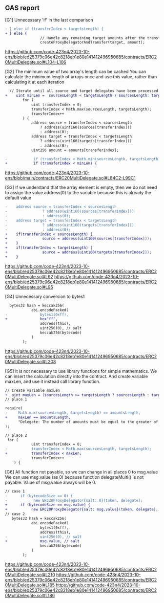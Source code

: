 ## GAS report

[G1] Unnecessary 'if' in the last comparison
```diff
- } else if (transferIndex < targetsLength) {
+ } else {
                // Handle any remaining target amounts after the transfer process.
                createProxyDelegatorAndTransfer(target, amount);
```
https://github.com/code-423n4/2023-10-ens/blob/ed25379c06e42c8218eb1e80e141412496950685/contracts/ERC20MultiDelegate.sol#L104-L106

[G2] The minimum value of two array's length can be cached
You can calculate the minimum length of arrays once and use this value, rather than calculating it at each iteration
```diff
  // Iterate until all source and target delegates have been processed.
+    uint minLen =  sourcesLength < targetsLength ? sourcesLength: targetsLength;
        for (
            uint transferIndex = 0;
            transferIndex < Math.max(sourcesLength, targetsLength);
            transferIndex++
        ) {
            address source = transferIndex < sourcesLength
                ? address(uint160(sources[transferIndex]))
                : address(0);
            address target = transferIndex < targetsLength
                ? address(uint160(targets[transferIndex]))
                : address(0);
            uint256 amount = amounts[transferIndex];

-            if (transferIndex < Math.min(sourcesLength, targetsLength)) {
+            if (transferIndex < minLen) {
```
https://github.com/code-423n4/2023-10-ens/blob/main/contracts/ERC20MultiDelegate.sol#L84C2-L99C1

[G3]  If we understand that the array element is empty, then we do not need to assign the value address(0) to the variable because this is already the default value
```diff
-    address source = transferIndex < sourcesLength
-                ? address(uint160(sources[transferIndex]))
-                : address(0);
-    address target = transferIndex < targetsLength
-                ? address(uint160(targets[transferIndex]))
-                : address(0);
+    if(transferIndex < sourcesLength) {
+                source = address(uint160(sources[transferIndex]));
+    }
+    if(transferIndex < targetsLength) {
+                source = address(uint160(targets[transferIndex]));
+    }
```
https://github.com/code-423n4/2023-10-ens/blob/ed25379c06e42c8218eb1e80e141412496950685/contracts/ERC20MultiDelegate.sol#L92
https://github.com/code-423n4/2023-10-ens/blob/ed25379c06e42c8218eb1e80e141412496950685/contracts/ERC20MultiDelegate.sol#L95

[G4] Unnecessary conversion to bytes1
```diff
  bytes32 hash = keccak256(
            abi.encodePacked(
-               bytes1(0xff),
+               hex"ff",
                address(this),
                uint256(0), // salt
                keccak256(bytecode)
            )
        );
```
https://github.com/code-423n4/2023-10-ens/blob/ed25379c06e42c8218eb1e80e141412496950685/contracts/ERC20MultiDelegate.sol#L208

[G5] It is not necessary to use library functions for simple mathematics. We can insert the calculation directly into the contract. And create variable maxLen, and use it instead call library function.
```diff
// Create variable maxLen
+  uint maxLen = (sourcesLength >= targetsLength ? sourcesLength : targetsLength);
// place 1

require(
-     Math.max(sourcesLength, targetsLength) == amountsLength,
+     maxLen == amountsLength,
      "Delegate: The number of amounts must be equal to the greater of the number of sources or targets"
);

// place 2
 for (
            uint transferIndex = 0;
-           transferIndex < Math.max(sourcesLength, targetsLength);
+           transferIndex < maxLen;
            transferIndex++
    ) {

```


[G6] All function not payable, so we can change in all places 0 to msg.value
We can use msg.value (as 0) because function delegateMulti() is not payable. Value of msg.value always will be 0.
```diff
// case 1
-      if (bytecodeSize == 0) {
-            new ERC20ProxyDelegator{salt: 0}(token, delegate);
+      if (bytecodeSize == msg.value) {
+           new ERC20ProxyDelegator{salt: msg.value}(token, delegate);
// case 2
   bytes32 hash = keccak256(
            abi.encodePacked(
                bytes1(0xff),
                address(this),
-               uint256(0), // salt
+               msg.value, // salt
                keccak256(bytecode)
            )
        );
```
https://github.com/code-423n4/2023-10-ens/blob/ed25379c06e42c8218eb1e80e141412496950685/contracts/ERC20MultiDelegate.sol#L210
https://github.com/code-423n4/2023-10-ens/blob/ed25379c06e42c8218eb1e80e141412496950685/contracts/ERC20MultiDelegate.sol#L185
https://github.com/code-423n4/2023-10-ens/blob/ed25379c06e42c8218eb1e80e141412496950685/contracts/ERC20MultiDelegate.sol#L186

